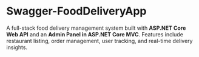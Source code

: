 # Swagger-FoodDeliveryApp
A full-stack food delivery management system built with **ASP.NET Core Web API** and an **Admin Panel in ASP.NET Core MVC**. Features include restaurant listing, order management, user tracking, and real-time delivery insights.

